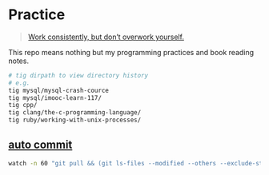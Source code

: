 # Practice

> [Work consistently, but don’t overwork yourself.](http://blog.thefirehoseproject.com/posts/learn-to-code-and-be-self-reliant/)

This repo means nothing but my programming practices and book reading notes.

```bash
# tig dirpath to view directory history
# e.g.
tig mysql/mysql-crash-cource
tig mysql/imooc-learn-117/
tig cpp/
tig clang/the-c-programming-language/
tig ruby/working-with-unix-processes/
```

## [auto commit](https://www.markusdosch.com/2020/07/git-auto-commit-push-every-couple-of-minutes/)

```bash
watch -n 60 "git pull && (git ls-files --modified --others --exclude-standard | grep . > /dev/null) && { git add . ; git commit -m 'Commit automatically by watch.' ; git push; }"
```
